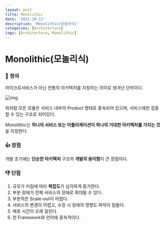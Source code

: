 ```yaml
---
layout: post
title: Monolithic
date: '2021-10-12'
description: 'Monolithic(모놀리식)'
categories: [Architecture]
tags: [Architecture, Monolithic]
---
```

# Monolithic(모놀리식)

### 📌 정의

마이크로서비스가 아닌 전통의 아키텍처를 지칭하는 의미로 생겨난 단어이다.

![img](https://t1.daumcdn.net/cfile/tistory/991F51505B640F321F)

위처럼 모든 모듈은 서비스 내부의 Product 형태로 종속되어 있으며, 서비스에만 집중할 수 있는 구조로 되어있다.

Monolithic는 **하나의 서비스 또는 어플리케이션이 하나의 거대한 아키텍처를 가지는 것**을 지칭한다.

### 👍 장점

개발 초기에는 **단순한 아키텍처** 구조와 **개발의 용이함**이 큰 장점이다.



### 👎 단점

1. 규모가 커짐에 따라 **복잡도**가 심각하게 증가한다.
2. 부분 장애가 전체 서비스의 장애로 확대될 수 있다.
3. 부분적은 Scale-out이 어렵다.
4. 서비스의 변경이 어렵고, 수정 시 장애의 영향도 파악이 힘들다.
5. 배포 시간이 오래 걸린다.
6. 한 Framework와 언어에 종속적이다.
